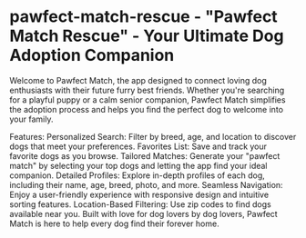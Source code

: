 # pawfect-match-rescue - "Pawfect Match Rescue" - Your Ultimate Dog Adoption Companion

Welcome to Pawfect Match, the app designed to connect loving dog enthusiasts with their future furry best friends. Whether you're searching for a playful puppy or a calm senior companion, Pawfect Match simplifies the adoption process and helps you find the perfect dog to welcome into your family.

Features:
Personalized Search: Filter by breed, age, and location to discover dogs that meet your preferences.
Favorites List: Save and track your favorite dogs as you browse.
Tailored Matches: Generate your "pawfect match" by selecting your top dogs and letting the app find your ideal companion.
Detailed Profiles: Explore in-depth profiles of each dog, including their name, age, breed, photo, and more.
Seamless Navigation: Enjoy a user-friendly experience with responsive design and intuitive sorting features.
Location-Based Filtering: Use zip codes to find dogs available near you.
Built with love for dog lovers by dog lovers, Pawfect Match is here to help every dog find their forever home.